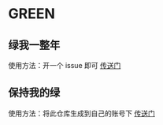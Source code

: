 # GREEN

## 绿我一整年

使用方法：开一个 issue 即可 [传送门](https://github.com/pcrbot/green-me/issues/new?title=%e7%bb%bf%e6%88%91&body=%e6%9d%a5%e7%bb%bf%e6%88%91%e5%90%a7)

## 保持我的绿

使用方法：将此仓库生成到自己的账号下 [传送门](https://github.com/pcrbot/green-me/generate)
